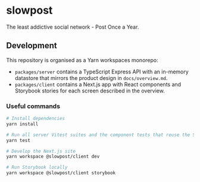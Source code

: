 # slowpost

The least addictive social network - Post Once a Year.

## Development

This repository is organised as a Yarn workspaces monorepo:

* `packages/server` contains a TypeScript Express API with an in-memory datastore that mirrors the product design in `docs/overview.md`.
* `packages/client` contains a Next.js app with React components and Storybook stories for each screen described in the overview.

### Useful commands

```bash
# Install dependencies
yarn install

# Run all server Vitest suites and the component tests that reuse the Storybook stories.
yarn test

# Develop the Next.js site
yarn workspace @slowpost/client dev

# Run Storybook locally
yarn workspace @slowpost/client storybook
```
